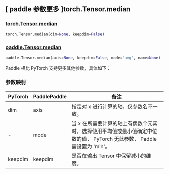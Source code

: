 ## [ paddle 参数更多 ]torch.Tensor.median

### [torch.Tensor.median](https://pytorch.org/docs/stable/generated/torch.Tensor.median.html)

```python
torch.Tensor.median(dim=None, keepdim=False)
```

### [paddle.Tensor.median](https://www.paddlepaddle.org.cn/documentation/docs/zh/develop/api/paddle/Tensor_cn.html#median-axis-none-keepdim-false-name-none)

```python
paddle.Tensor.median(axis=None, keepdim=False, mode='avg', name=None)
```

Paddle 相比 PyTorch 支持更多其他参数，具体如下：

### 参数映射

| PyTorch | PaddlePaddle | 备注 |
| ------- | ------------ | -- |
| dim     | axis         | 指定对 x 进行计算的轴，仅参数名不一致。 |
| -       | mode         | 当 x 在所需要计算的轴上有偶数个元素时，选择使用平均值或最小值确定中位数的值， PyTorch 无此参数， Paddle 需设置为 'min'。 |
| keepdim | keepdim      | 是否在输出 Tensor 中保留减小的维度。 |
